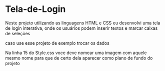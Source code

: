 # Tela-de-Login
Neste projeto utilizando as linguagens HTML e CSS eu desenvolvi uma tela de login interativa, onde os usuários podem inserir textos e marcar caixas de seleções

caso use esse projeto de exemplo trocar os dados

Na linha 15 do Style.css voce deve nomear uma imagem com aquele mesmo nome para que de certo dela aparecer como plano de fundo do projeto
